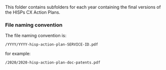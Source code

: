 This folder contains subfolders for each year
containing the final versions of the HISPs CX Action Plans.

### File naming convention

The file naming convention is:

`/YYYY/YYYY-hisp-action-plan-SERVICE-ID.pdf`

for example:

`/2020/2020-hisp-action-plan-doc-patents.pdf`
